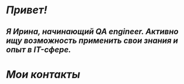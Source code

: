 # ***Привет!***
## ***Я Ирина, начинающий QA engineer. Активно ищу возможность применить свои знания и опыт в IT-сфере.***

# ***Мои контакты***